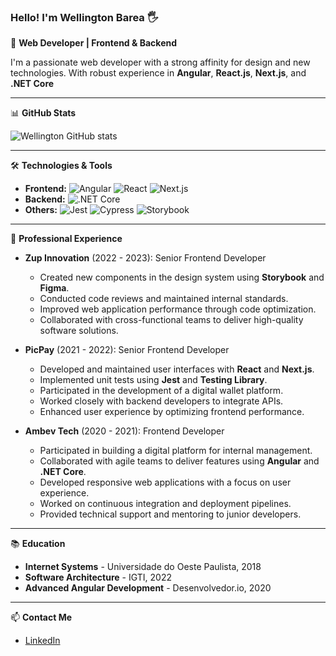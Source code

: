 ### Hello! I'm Wellington Barea 🖐

🎯 **Web Developer | Frontend & Backend**

I'm a passionate web developer with a strong affinity for design and new technologies. With robust experience in **Angular**, **React.js**, **Next.js**, and **.NET Core**

---

📊 **GitHub Stats**

![Wellington GitHub stats](https://github-readme-stats.vercel.app/api?username=wellbarea&show_icons=true&theme=dracula&count_private=true)

---

🛠 **Technologies & Tools**

- **Frontend:** ![Angular](https://img.shields.io/badge/Angular-DD0031?style=for-the-badge&logo=angular&logoColor=white) ![React](https://img.shields.io/badge/React-20232A?style=for-the-badge&logo=react&logoColor=61DAFB) ![Next.js](https://img.shields.io/badge/Next.js-000000?style=for-the-badge&logo=nextdotjs&logoColor=white)
- **Backend:** ![.NET Core](https://img.shields.io/badge/.NET_Core-5C2D91?style=for-the-badge&logo=.net&logoColor=white)
- **Others:** ![Jest](https://img.shields.io/badge/Jest-C21325?style=for-the-badge&logo=jest&logoColor=white) ![Cypress](https://img.shields.io/badge/Cypress-17202C?style=for-the-badge&logo=cypress&logoColor=white) ![Storybook](https://img.shields.io/badge/Storybook-FF4785?style=for-the-badge&logo=storybook&logoColor=white)

---

💼 **Professional Experience**

- **Zup Innovation** (2022 - 2023): Senior Frontend Developer
  - Created new components in the design system using **Storybook** and **Figma**.
  - Conducted code reviews and maintained internal standards.
  - Improved web application performance through code optimization.
  - Collaborated with cross-functional teams to deliver high-quality software solutions.

- **PicPay** (2021 - 2022): Senior Frontend Developer
  - Developed and maintained user interfaces with **React** and **Next.js**.
  - Implemented unit tests using **Jest** and **Testing Library**.
  - Participated in the development of a digital wallet platform.
  - Worked closely with backend developers to integrate APIs.
  - Enhanced user experience by optimizing frontend performance.

- **Ambev Tech** (2020 - 2021): Frontend Developer
  - Participated in building a digital platform for internal management.
  - Collaborated with agile teams to deliver features using **Angular** and **.NET Core**.
  - Developed responsive web applications with a focus on user experience.
  - Worked on continuous integration and deployment pipelines.
  - Provided technical support and mentoring to junior developers.

---

📚 **Education**

- **Internet Systems** - Universidade do Oeste Paulista, 2018
- **Software Architecture** - IGTI, 2022
- **Advanced Angular Development** - Desenvolvedor.io, 2020

---

📫 **Contact Me**

- [LinkedIn](https://www.linkedin.com/in/wellington-b-043331226/)
